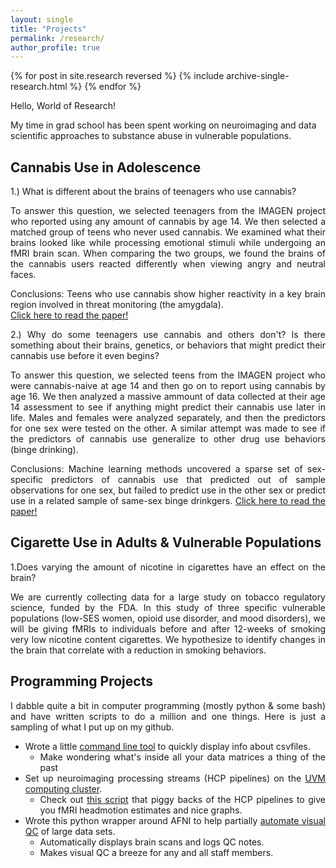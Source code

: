 ```yaml
---
layout: single
title: "Projects"
permalink: /research/
author_profile: true
---
```

{% for post in site.research reversed %}
  {% include archive-single-research.html %}
{% endfor %}

Hello, World of Research!

My time in grad school has been spent working on neuroimaging and data scientific approaches to substance abuse in vulnerable populations.

## Cannabis Use in Adolescence
<div style="text-align: justify">
<p>
1.) What is different about the brains of teenagers who use cannabis?

To answer this question, we selected teenagers from the IMAGEN project who reported using any amount of cannabis by age 14. We then 
selected a matched group of teens who never used cannabis. We examined what their brains looked like while processing emotional stimuli 
while undergoing an fMRI brain scan. When comparing the two groups, we found the brains of the cannabis users 
reacted differently when viewing angry and neutral faces.

Conclusions: Teens who use cannabis show higher reactivity in a key brain region involved in threat monitoring (the amygdala).  
<a href="https://philipspechler.github.io/publication/Publication1_Spechler_DCN_2015">Click here to read the paper!</a>
</p></div>

<div style="text-align: justify">
<p>
2.) Why do some teenagers use cannabis and others don't? Is there something about their brains, genetics, or behaviors that might predict 
their cannabis use before it even begins? 

To answer this question, we selected teens from the IMAGEN project who were cannabis-naive at age 14 and then go on to report using 
cannabis by age 16. We then analyzed a massive ammount of data collected at their age 14 assessment to see if anything might
predict their cannabis use later in life. Males and females were analyzed separately, and then the predictors for one sex were tested on 
the other. A similar attempt was made to see if the predictors of cannabis use generalize to other drug use behaviors (binge drinking).

Conclusions: Machine learning methods uncovered a sparse set of sex-specific predictors of cannabis use that predicted out of sample 
observations for one sex, but failed to predict use in the other sex or predict use in a related sample of same-sex binge drinkgers. 
<a href="https://philipspechler.github.io/publication/Publication2_Spechler_EJN_2018">Click here to read the paper!</a>
</p></div>

## Cigarette Use in Adults & Vulnerable Populations
<div style="text-align: justify">
<p>
  
1.Does varying the amount of nicotine in cigarettes have an effect on the brain?

We are currently collecting data for a large study on tobacco regulatory science, funded by the FDA. In this study of three specific 
vulnerable populations (low-SES women, opioid use disorder, and mood disorders), we will be giving fMRIs to individuals before and after 
12-weeks of smoking very low nicotine content cigarettes. We hypothesize to identify changes in the brain that correlate with a 
reduction in smoking behaviors. 
</p></div>

## Programming Projects
<div style="text-align: justify">
<p>
I dabble quite a bit in computer programming (mostly python & some bash) and have written scripts to do a million and one things. Here is 
just a sampling of what I put up on my github.  
<ul>
  <li>Wrote a little <a href="https://github.com/PhilipSpechler/csvnome">command line tool</a> to quickly display info about csvfiles.
    <ul><li>Make wondering what's inside all your data matrices a thing of the past</li></ul>
</li>
<li>Set up neuroimaging processing streams (HCP pipelines) on the <a href="https://www.uvm.edu/vacc">UVM computing cluster</a>.
  <ul><li>Check out <a href="https://github.com/PhilipSpechler/fMRI-HeadMotion-Checker">this script</a> that piggy backs of the HCP
    pipelines to give you fMRI headmotion estimates and nice graphs.
    </li></ul>
    </li>
<li>Wrote this python wrapper around AFNI to help partially <a href="https://github.com/PhilipSpechler/Visual_QC_for_MRI_Datasets">automate 
 visual QC</a> of large data sets.
  <ul><li>Automatically displays brain scans and logs QC notes.</li></ul>
   <ul><li>Makes visual QC a breeze for any and all staff members.</li></ul>
   </li>
</ul>
</p>
